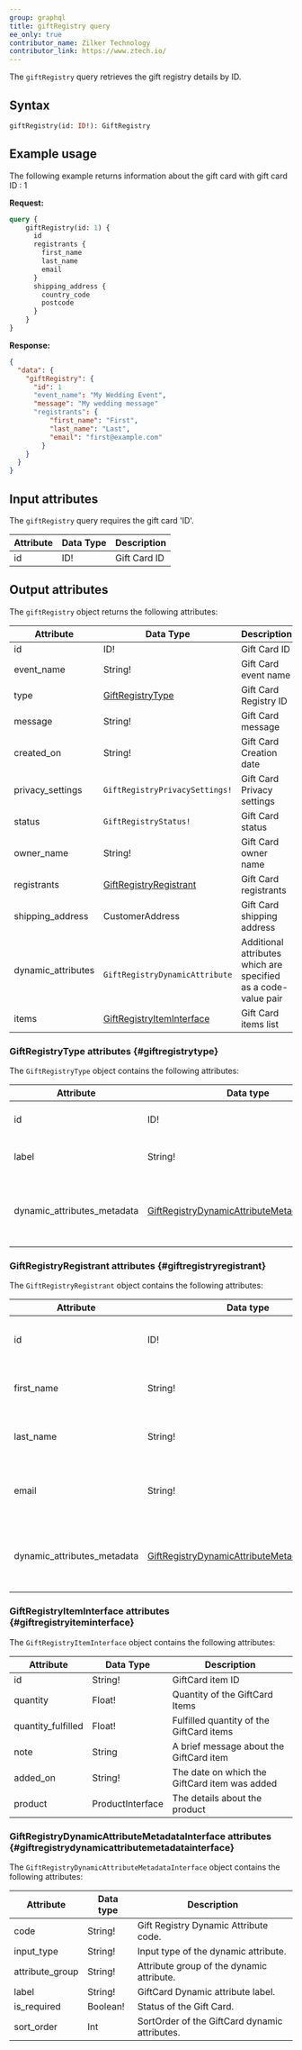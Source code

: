 ```yaml
---
group: graphql
title: giftRegistry query
ee_only: true
contributor_name: Zilker Technology
contributor_link: https://www.ztech.io/
---
```

The `giftRegistry` query retrieves the gift registry details by ID.

## Syntax
```graphql
giftRegistry(id: ID!): GiftRegistry
```

## Example usage

The following example returns information about the gift card with gift card ID : 1

**Request:**
``` graphql
query {
    giftRegistry(id: 1) {
      id
      registrants {
        first_name
        last_name
        email
      }
      shipping_address {
        country_code
        postcode
      }
    }
}
```
**Response:**
``` json
{
  "data": {
    "giftRegistry": {
      "id": 1
      "event_name": "My Wedding Event",
      "message": "My wedding message"
      "registrants": {
          "first_name": "First",
          "last_name": "Last",
          "email": "first@example.com"
        }
    }
  }
}
```

## Input attributes

The `giftRegistry`  query requires the gift card 'ID'.

Attribute |  Data Type | Description
--- | --- | ---
id| ID! | Gift Card ID

## Output attributes

The `giftRegistry` object returns the following attributes:

Attribute |  Data Type | Description
--- | --- | ---
id | ID! | Gift Card ID
event_name | String! | Gift Card event name
type | [GiftRegistryType](#giftregistrytype) | Gift Card Registry ID
message | String! | Gift Card message
created_on | String! | Gift Card Creation date
privacy_settings | `GiftRegistryPrivacySettings!` | Gift Card Privacy settings
status | `GiftRegistryStatus!` | Gift Card status
owner_name | String! | Gift Card owner name
registrants | [GiftRegistryRegistrant](#giftregistryregistrant)| Gift Card registrants
shipping_address | CustomerAddress | Gift Card shipping address
dynamic_attributes | ` GiftRegistryDynamicAttribute`  |  Additional attributes which are specified as a code-value pair
items | [GiftRegistryItemInterface](#giftregistryiteminterface) | Gift Card items list

### GiftRegistryType attributes {#giftregistrytype}

The `GiftRegistryType` object contains the following attributes:

Attribute | Data type | Description
--- | --- | ---
id | ID! | Gift RegistryType ID
label | String! | Gift RegistryType Label
dynamic_attributes_metadata | [GiftRegistryDynamicAttributeMetadataInterface](#giftregistrydynamicattributemetadatainterface) | Additional attributes which are specified as a code-value pair

### GiftRegistryRegistrant attributes {#giftregistryregistrant}

The `GiftRegistryRegistrant` object contains the following attributes:

Attribute | Data type | Description
--- | --- | ---
id | ID! | Gift Registry Registrant ID
first_name | String! |Gift Registry Registrant First Name
last_name | String! | Gift Registry Registrant Last Name
email | String! |Gift Registry Registrant Email address
dynamic_attributes_metadata | [GiftRegistryDynamicAttributeMetadataInterface](#giftregistrydynamicattributemetadatainterface) |  Additional attributes which are specified as a code-value pair

### GiftRegistryItemInterface attributes {#giftregistryiteminterface}

The `GiftRegistryItemInterface` object contains the following attributes:

Attribute |  Data Type | Description
--- | --- | ---
id | String! | GiftCard item ID
quantity | Float! | Quantity of the GiftCard Items
quantity_fulfilled | Float! | Fulfilled quantity of the GiftCard items
note | String | A brief message about the GiftCard item
added_on | String! | The date on which the GiftCard item was added
product | ProductInterface | The details about the product

### GiftRegistryDynamicAttributeMetadataInterface attributes {#giftregistrydynamicattributemetadatainterface}

The `GiftRegistryDynamicAttributeMetadataInterface` object contains the following attributes:

Attribute | Data type | Description
--- | --- | ---
code | String! | Gift Registry Dynamic Attribute code.
input_type | String! | Input type of the dynamic attribute.
attribute_group | String! | Attribute group of the dynamic attribute.
label | String! | GiftCard Dynamic attribute label.
is_required | Boolean! | Status of the Gift Card.
sort_order | Int | SortOrder of the GiftCard dynamic attributes.
